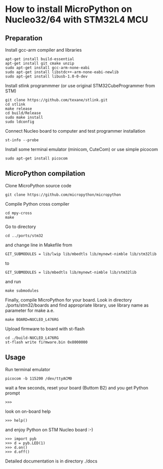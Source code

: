 
# How to install MicroPython on Nucleo32/64 with STM32L4 MCU

## Preparation

Install gcc-arm compiler and libraries

    apt-get install build-essential
    apt-get install git cmake unzip
    sudo apt-get install gcc-arm-none-eabi
    sudo apt-get install libstdc++-arm-none-eabi-newlib
    sudo apt-get install libusb-1.0-0-dev

Install stlink programmmer (or use original STM32CubeProgrammer from STM)

    git clone https://github.com/texane/stlink.git
    cd stlink
    make release
    cd build/Release
    sudo make install
    sudo ldconfig
    
Connect Nucleo board to computer and test programmer installation

    st-info --probe
    
Install some terminal emulator (minicom, CuteCom) or use simple picocom

    sudo apt-get install picocom


## MicroPython compilation

Clone MicroPython source code

    git clone https://github.com/micropython/micropython
    
Compile Python cross compiler

    cd mpy-cross
    make

Go to directory

    cd ../ports/stm32
    
and change line in Makefile from

    GIT_SUBMODULES = lib/lwip lib/mbedtls lib/mynewt-nimble lib/stm32lib

to

    GIT_SUBMODULES = lib/mbedtls lib/mynewt-nimble lib/stm32lib

and run

    make submodules
    
Finally, compile MicroPython for your board. Look in directory ./ports/stm32/boards and find appropriate library, use library name as parameter for make a.e.

    make BOARD=NUCLEO_L476RG
    
Upload firmware to board with st-flash

    cd ./build-NUCLEO_L476RG
    st-flash write firmware.bin 0x8000000 
     

## Usage

Run terminal emulator

    picocom -b 115200 /dev/ttyACM0
    
wait a few seconds, reset your board (Buttom B2) and you get Python prompt

    >>>

look on on-board help

    >>> help()
 
and enjoy Python on STM Nucleo board :-)

    >>> import pyb
    >>> d = pyb.LED(1)
    >>> d.on()
    >>> d.off()
    
Detailed documentation is in directory ./docs


